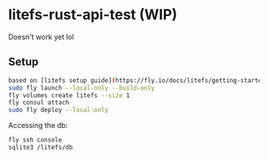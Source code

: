 # litefs-rust-api-test (WIP)
Doesn't work yet lol 


## Setup
```sh
based on [litefs setup guide](https://fly.io/docs/litefs/getting-started-fly/)
sudo fly launch --local-only --build-only
fly volumes create litefs --size 1
fly consul attach
sudo fly deploy --local-only
```

Accessing the db:
```sh
fly ssh console
sqlite3 /litefs/db
```
